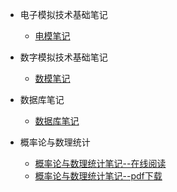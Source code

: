 - 电子模拟技术基础笔记
  - [电模笔记](docs/笔记/基础学科/电模笔记/电模笔记.md)

- 数字模拟技术基础笔记
  - [数模笔记](docs/笔记/基础学科/数模笔记/数模笔记.md)

- 数据库笔记
  - [数据库笔记](docs/笔记/基础学科/数据库笔记/数据库笔记.md)

- 概率论与数理统计
  - [概率论与数理统计笔记--在线阅读](docs/笔记/基础学科/概率论与数理统计.md)
  - [概率论与数理统计笔记--pdf下载](https://github.com/codezzzsleep/codezzzsleep.github.io/blob/main/docs/%E7%AC%94%E8%AE%B0/%E5%9F%BA%E7%A1%80%E5%AD%A6%E7%A7%91/%E6%A6%82%E7%8E%87%E8%AE%BA%E4%B8%8E%E6%95%B0%E7%90%86%E7%BB%9F%E8%AE%A1.pdf)
